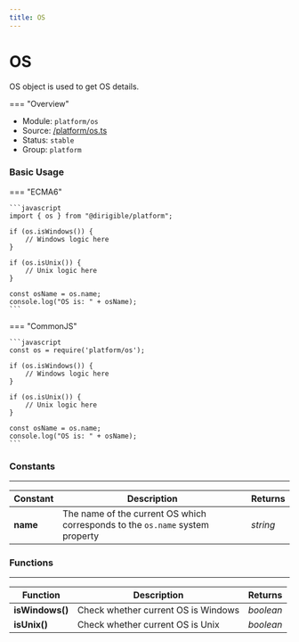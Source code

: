 ```yaml
---
title: OS
---
```


OS
===

OS object is used to get OS details.

=== "Overview"
- Module: `platform/os`
- Source: [/platform/os.ts](https://github.com/eclipse/dirigible/blob/master/components/api-modules-javascript/src/main/resources/META-INF/dirigible/modules/src/platform/os.ts)
- Status: `stable`
- Group: `platform`

### Basic Usage

=== "ECMA6"

    ```javascript
    import { os } from "@dirigible/platform";

    if (os.isWindows()) {
        // Windows logic here
    }

    if (os.isUnix()) {
        // Unix logic here
    }

    const osName = os.name;
    console.log("OS is: " + osName);
    ```

=== "CommonJS"

    ```javascript
    const os = require('platform/os');

    if (os.isWindows()) {
        // Windows logic here
    }

    if (os.isUnix()) {
        // Unix logic here
    }

    const osName = os.name;
    console.log("OS is: " + osName);
    ```

### Constants

---

Constant     | Description | Returns
------------ | ----------- | --------
**name**   | The name of the current OS which corresponds to the `os.name` system property | *string*

### Functions

---

Function     | Description | Returns
------------ | ----------- | --------
**isWindows()**   | Check whether current OS is Windows | *boolean*
**isUnix()**   | Check whether current OS is Unix | *boolean*

